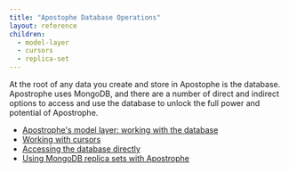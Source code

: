 ```yaml
---
title: "Apostophe Database Operations"
layout: reference
children:
  - model-layer
  - cursors
  - replica-set
---
```


At the root of any data you create and store in Apostophe is the database. Apostrophe uses MongoDB, and there are a number of direct and indirect options to access and use the database to unlock the full power and potential of Apostrophe.

* [Apostrophe's model layer: working with the database](/tutorials/advanced-development/06-database/model-layer.md)
* [Working with cursors](/tutorials/advanced-development/06-database/cursors.md)
* [Accessing the database directly](/tutorials/advanced-development/06-database/accessing-the-database-directly.md)
* [Using MongoDB replica sets with Apostrophe](/tutorials/advanced-development/06-database/replica-set.md)

